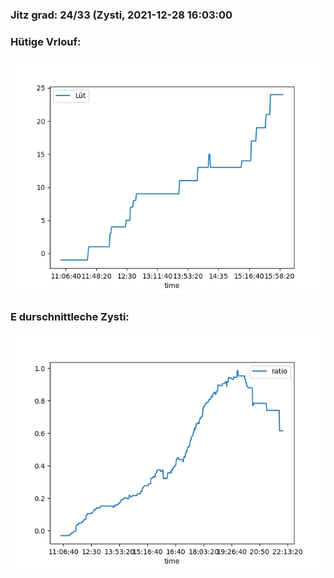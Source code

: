 ### Jitz grad: 24/33 (Zysti, 2021-12-28 16:03:00

### Hütige Vrlouf:
![Graph](Today.png)

### E durschnittleche Zysti:
![Graph](Zysti.png)
